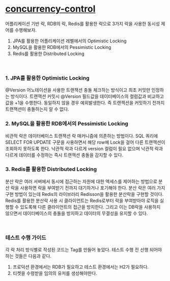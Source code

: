 # [concurrency-control](https://xerar.tistory.com/118)

어플리케이션 기반 락, RDB의 락, Redis를 활용한 락으로 3가지 락을 사용한 동시성 제어를 수행해보자.
1. JPA를 활용한 어플리케이션 레벨에서의 Optimistic Locking
2. MySQL을 활용한 RDB에서의 Pessimistic Locking
3. Redis를 활용한 Distributed Locking
<br>

### 1. JPA를 활용한 Optimistic Locking
@Version 어노테이션을 사용한 트랜잭션 충돌 체크하는 방식이고 최초 커밋만 인정하는 방식이다.
트랜잭션 커밋시 @Version 필드값을 데이터베이스의 컬럼값과 비교하고 값을 +1을 수행한다. 동일하지 않을 경우 예외발생한다.
즉 트랜잭션을 커밋하기 전까지 트랜잭션이 충돌하는지 알 수 없다. 
<br>

### 2. MySQL을 활용한 RDB에서의 Pessimistic Locking
비관적 락은 데이터베이스 트랜잭션 락 매커니즘에 의존하는 방법이다.
SQL 쿼리에 SELECT FOR UPDATE 구문을 사용하면서 해당 row에 Lock을 걸어 다른 트랜잭션이 조회하지 못하도록 한다.
낙관적 락과 다르게 version 컬럼이 필요 없으며 낙관적 락과 다르게 데이터를 수정하는 즉시 트랜잭션 충돌을 감지할 수 있다.
<br>

### 3. Redis를 활용한 Distributed Locking
분산 락은 여러 서버에서 동시에  접근하는 자원에 대한 액세스를 제어하는 방법으로 분산 락을 사용하면 락을 부여받기 전까지 대기하거나 포기해야 한다.
분산 락은 여러 가지 구현 방법이 있는데 Redis의 라이브러리 Redisson을 활용한 분산락을 구현할 것이다.
Redis를 활용한 분산락 사용 시 클라이언트는 Redis로부터 락을 부여받아야 로직을 실행할 수 있도록해 다른 클라이언트의 접근을 방지한다. 그리고 이는 DB락을 사용하지 않으면서 데이터베이스의 충돌을 방지하고 데이터의 무결성을 유지할 수 있다.

<br>

### 테스트 수행 가이드
각 락 처리 방식별로 작성된 코드는 Tag를 만들어 놓았다.
테스트 수행 전 선행 되어야 하는 것들은 다음과 같다.
1. 프로덕션 환경에서는 RDB가 필요하고 테스트 환경에서는 H2가 필요하다.
2. 티켓을 수령받을 임의의 유저를 생성해야한다.

